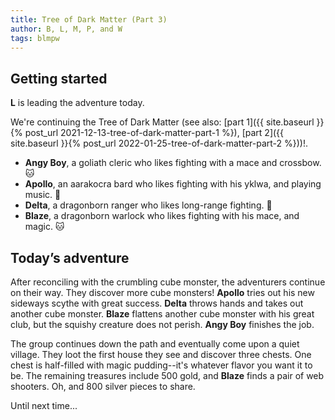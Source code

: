 ```yaml
---
title: Tree of Dark Matter (Part 3)
author: B, L, M, P, and W
tags: blmpw
---
```


## Getting started

**L** is leading the adventure today.

We're continuing the Tree of Dark Matter (see also: [part 1]({{ site.baseurl }}{% post_url 2021-12-13-tree-of-dark-matter-part-1 %}), [part 2]({{ site.baseurl }}{% post_url 2022-01-25-tree-of-dark-matter-part-2 %}))!.

- **Angy Boy**, a goliath cleric who likes fighting with a mace and crossbow. 🐱
- **Apollo**, an aarakocra bard who likes fighting with his yklwa, and playing music. 🐨
- **Delta**, a dragonborn ranger who likes long-range fighting. 🐶
- **Blaze**, a dragonborn warlock who likes fighting with his mace, and magic. 🐱

## Today’s adventure

After reconciling with the crumbling cube monster, the adventurers continue on their way. They discover more cube monsters! **Apollo** tries out his new sideways scythe with great success. **Delta** throws hands and takes out another cube monster. **Blaze** flattens another cube monster with his great club, but the squishy creature does not perish. **Angy Boy** finishes the job.

The group continues down the path and eventually come upon a quiet village. They loot the first house they see and discover three chests. One chest is half-filled with magic pudding--it's whatever flavor you want it to be. The remaining treasures include 500 gold, and **Blaze** finds a pair of web shooters. Oh, and 800 silver pieces to share.

Until next time...